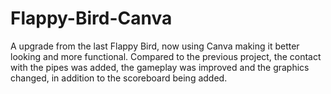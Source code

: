 # Flappy-Bird-Canva
A upgrade from the last Flappy Bird, now using Canva making it better looking and more functional.
Compared to the previous project, the contact with the pipes was added, the gameplay was improved and the graphics changed, in addition to the scoreboard being added.
